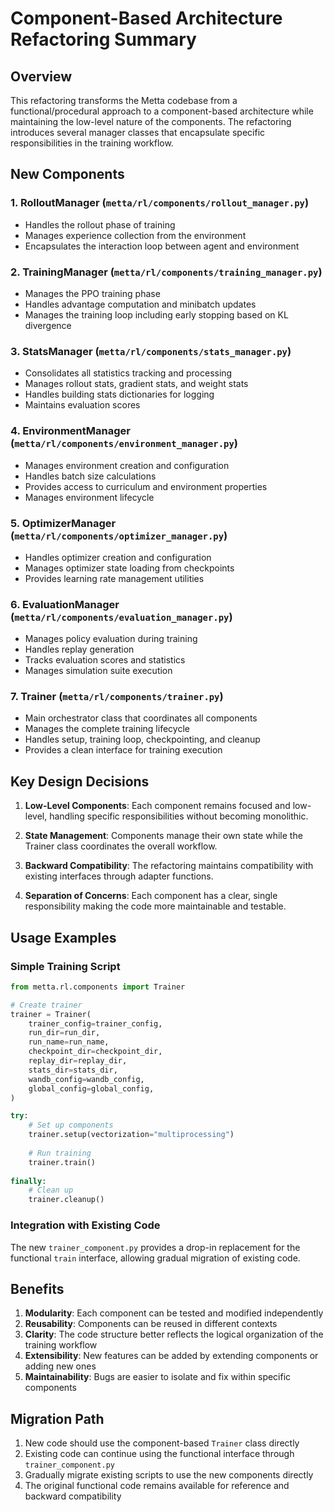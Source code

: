 # Component-Based Architecture Refactoring Summary

## Overview

This refactoring transforms the Metta codebase from a functional/procedural approach to a component-based architecture while maintaining the low-level nature of the components. The refactoring introduces several manager classes that encapsulate specific responsibilities in the training workflow.

## New Components

### 1. **RolloutManager** (`metta/rl/components/rollout_manager.py`)
- Handles the rollout phase of training
- Manages experience collection from the environment
- Encapsulates the interaction loop between agent and environment

### 2. **TrainingManager** (`metta/rl/components/training_manager.py`)
- Manages the PPO training phase
- Handles advantage computation and minibatch updates
- Manages the training loop including early stopping based on KL divergence

### 3. **StatsManager** (`metta/rl/components/stats_manager.py`)
- Consolidates all statistics tracking and processing
- Manages rollout stats, gradient stats, and weight stats
- Handles building stats dictionaries for logging
- Maintains evaluation scores

### 4. **EnvironmentManager** (`metta/rl/components/environment_manager.py`)
- Manages environment creation and configuration
- Handles batch size calculations
- Provides access to curriculum and environment properties
- Manages environment lifecycle

### 5. **OptimizerManager** (`metta/rl/components/optimizer_manager.py`)
- Handles optimizer creation and configuration
- Manages optimizer state loading from checkpoints
- Provides learning rate management utilities

### 6. **EvaluationManager** (`metta/rl/components/evaluation_manager.py`)
- Manages policy evaluation during training
- Handles replay generation
- Tracks evaluation scores and statistics
- Manages simulation suite execution

### 7. **Trainer** (`metta/rl/components/trainer.py`)
- Main orchestrator class that coordinates all components
- Manages the complete training lifecycle
- Handles setup, training loop, checkpointing, and cleanup
- Provides a clean interface for training execution

## Key Design Decisions

1. **Low-Level Components**: Each component remains focused and low-level, handling specific responsibilities without becoming monolithic.

2. **State Management**: Components manage their own state while the Trainer class coordinates the overall workflow.

3. **Backward Compatibility**: The refactoring maintains compatibility with existing interfaces through adapter functions.

4. **Separation of Concerns**: Each component has a clear, single responsibility making the code more maintainable and testable.

## Usage Examples

### Simple Training Script
```python
from metta.rl.components import Trainer

# Create trainer
trainer = Trainer(
    trainer_config=trainer_config,
    run_dir=run_dir,
    run_name=run_name,
    checkpoint_dir=checkpoint_dir,
    replay_dir=replay_dir,
    stats_dir=stats_dir,
    wandb_config=wandb_config,
    global_config=global_config,
)

try:
    # Set up components
    trainer.setup(vectorization="multiprocessing")
    
    # Run training
    trainer.train()
    
finally:
    # Clean up
    trainer.cleanup()
```

### Integration with Existing Code
The new `trainer_component.py` provides a drop-in replacement for the functional `train` interface, allowing gradual migration of existing code.

## Benefits

1. **Modularity**: Each component can be tested and modified independently
2. **Reusability**: Components can be reused in different contexts
3. **Clarity**: The code structure better reflects the logical organization of the training workflow
4. **Extensibility**: New features can be added by extending components or adding new ones
5. **Maintainability**: Bugs are easier to isolate and fix within specific components

## Migration Path

1. New code should use the component-based `Trainer` class directly
2. Existing code can continue using the functional interface through `trainer_component.py`
3. Gradually migrate existing scripts to use the new components directly
4. The original functional code remains available for reference and backward compatibility